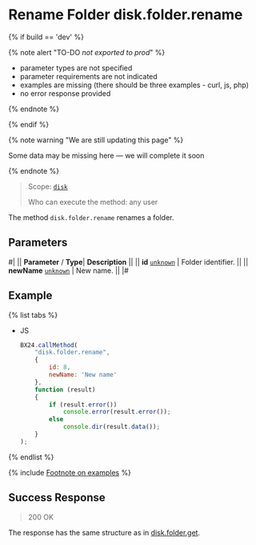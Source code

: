 # Rename Folder disk.folder.rename

{% if build == 'dev' %}

{% note alert "TO-DO _not exported to prod_" %}

- parameter types are not specified
- parameter requirements are not indicated
- examples are missing (there should be three examples - curl, js, php)
- no error response provided

{% endnote %}

{% endif %}

{% note warning "We are still updating this page" %}

Some data may be missing here — we will complete it soon

{% endnote %}

> Scope: [`disk`](../../scopes/permissions.md)
>
> Who can execute the method: any user

The method `disk.folder.rename` renames a folder.

## Parameters

#|
||  **Parameter** / **Type**| **Description** ||
|| **id**
[`unknown`](../../data-types.md) | Folder identifier. ||
|| **newName**
[`unknown`](../../data-types.md) | New name. ||
|#

## Example

{% list tabs %}

- JS

    ```js
    BX24.callMethod(
        "disk.folder.rename",
        {
            id: 8,
            newName: 'New name'
        },
        function (result)
        {
            if (result.error())
                console.error(result.error());
            else
                console.dir(result.data());
        }
    );
    ```

{% endlist %}

{% include [Footnote on examples](../../../_includes/examples.md) %}

## Success Response

> 200 OK

The response has the same structure as in [disk.folder.get](./disk-folder-get.md).